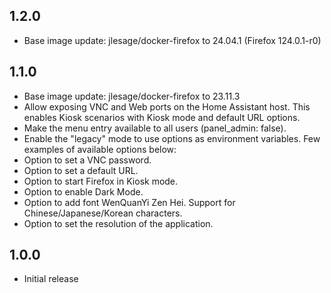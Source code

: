 <!-- https://developers.home-assistant.io/docs/add-ons/presentation#keeping-a-changelog -->

## 1.2.0

- Base image update: jlesage/docker-firefox to 24.04.1 (Firefox 124.0.1-r0)

## 1.1.0

- Base image update: jlesage/docker-firefox to 23.11.3
- Allow exposing VNC and Web ports on the Home Assistant host. This enables Kiosk scenarios with Kiosk mode and default URL options. 
- Make the menu entry available to all users (panel_admin: false).
- Enable the "legacy" mode to use options as environment variables. Few examples of available options below:
- Option to set a VNC password.
- Option to set a default URL.
- Option to start Firefox in Kiosk mode.
- Option to enable Dark Mode.
- Option to add font WenQuanYi Zen Hei. Support for Chinese/Japanese/Korean characters.
- Option to set the resolution of the application.

## 1.0.0

- Initial release

